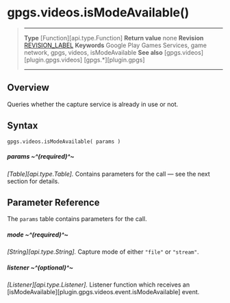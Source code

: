 # gpgs.videos.isModeAvailable()

> --------------------- ------------------------------------------------------------------------------------------
> __Type__              [Function][api.type.Function]
> __Return value__      none
> __Revision__          [REVISION_LABEL](REVISION_URL)
> __Keywords__          Google Play Games Services, game network, gpgs, videos, isModeAvailable
> __See also__          [gpgs.videos][plugin.gpgs.videos]
>                       [gpgs.*][plugin.gpgs]
> --------------------- ------------------------------------------------------------------------------------------

## Overview

Queries whether the capture service is already in use or not.

## Syntax

	gpgs.videos.isModeAvailable( params )

##### params ~^(required)^~
_[Table][api.type.Table]._ Contains parameters for the call &mdash; see the next section for details.

## Parameter Reference

The `params` table contains parameters for the call.

##### mode ~^(required)^~
_[String][api.type.String]._ Capture mode of either `"file"` or `"stream"`.

##### listener ~^(optional)^~
_[Listener][api.type.Listener]._ Listener function which receives an [isModeAvailable][plugin.gpgs.videos.event.isModeAvailable] event.